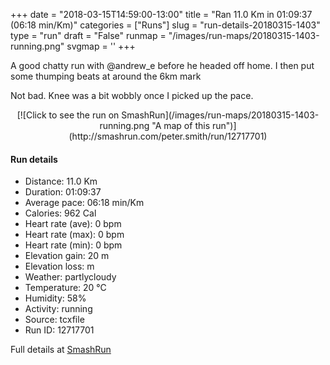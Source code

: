 +++
date = "2018-03-15T14:59:00-13:00"
title = "Ran 11.0 Km in 01:09:37 (06:18 min/Km)"
categories = ["Runs"]
slug = "run-details-20180315-1403"
type = "run"
draft = "False"
runmap = "/images/run-maps/20180315-1403-running.png"
svgmap = '<polyline points="0 56, 1 60, 1 60, 11 50, 18 48, 23 50, 26 47, 27 45, 31 45, 40 45, 44 46, 54 53, 60 56, 65 56, 70 56, 79 54, 83 51, 89 52, 92 54, 96 52, 100 48, 98 44, 97 40, 97 44, 100 48, 96 52, 92 54, 83 51, 74 55, 71 56, 67 57, 61 56, 56 55, 53 53, 50 51, 47 48, 43 46, 42 45, 31 45, 27 45, 26 47, 23 49, 18 47, 14 48, 10 50, 9 51, 5 55">'
+++

A good chatty run with @andrew_e before he headed off home. I then put some thumping beats at around the 6km mark

Not bad.  Knee was a bit wobbly once I picked up the pace. 

<!--more-->

<center>
[![Click to see the run on SmashRun](/images/run-maps/20180315-1403-running.png "A map of this run")](http://smashrun.com/peter.smith/run/12717701)
</center>

#### Run details

* Distance: 11.0 Km
* Duration: 01:09:37
* Average pace: 06:18 min/Km
* Calories: 962 Cal
* Heart rate (ave): 0 bpm
* Heart rate (max): 0 bpm
* Heart rate (min): 0 bpm
* Elevation gain: 20 m
* Elevation loss:  m
* Weather: partlycloudy
* Temperature: 20 &deg;C
* Humidity: 58%
* Activity: running
* Source: tcxfile
* Run ID: 12717701

Full details at [SmashRun](http://smashrun.com/peter.smith/run/12717701)